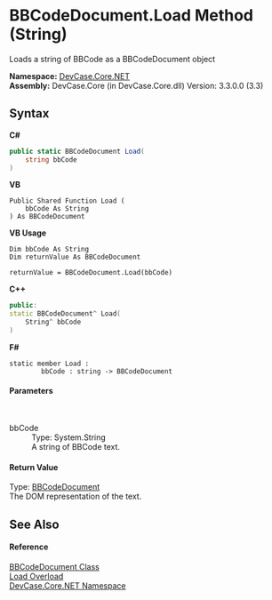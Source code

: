 # BBCodeDocument.Load Method (String)
 

Loads a string of BBCode as a BBCodeDocument object

**Namespace:**&nbsp;<a href="N_DevCase_Core_NET">DevCase.Core.NET</a><br />**Assembly:**&nbsp;DevCase.Core (in DevCase.Core.dll) Version: 3.3.0.0 (3.3)

## Syntax

**C#**<br />
``` C#
public static BBCodeDocument Load(
	string bbCode
)
```

**VB**<br />
``` VB
Public Shared Function Load ( 
	bbCode As String
) As BBCodeDocument
```

**VB Usage**<br />
``` VB Usage
Dim bbCode As String
Dim returnValue As BBCodeDocument

returnValue = BBCodeDocument.Load(bbCode)
```

**C++**<br />
``` C++
public:
static BBCodeDocument^ Load(
	String^ bbCode
)
```

**F#**<br />
``` F#
static member Load : 
        bbCode : string -> BBCodeDocument 

```


#### Parameters
&nbsp;<dl><dt>bbCode</dt><dd>Type: System.String<br />A string of BBCode text.</dd></dl>

#### Return Value
Type: <a href="T_DevCase_Core_NET_BBCodeDocument">BBCodeDocument</a><br />The DOM representation of the text.

## See Also


#### Reference
<a href="T_DevCase_Core_NET_BBCodeDocument">BBCodeDocument Class</a><br /><a href="Overload_DevCase_Core_NET_BBCodeDocument_Load">Load Overload</a><br /><a href="N_DevCase_Core_NET">DevCase.Core.NET Namespace</a><br />